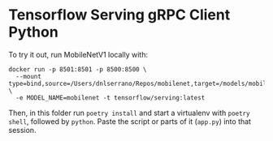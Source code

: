 # Tensorflow Serving gRPC Client Python

To try it out, run MobileNetV1 locally with:

```
docker run -p 8501:8501 -p 8500:8500 \
  --mount type=bind,source=/Users/dnlserrano/Repos/mobilenet,target=/models/mobilenet \
  -e MODEL_NAME=mobilenet -t tensorflow/serving:latest
```

Then, in this folder run `poetry install` and start a virtualenv with `poetry shell`, followed by `python`. Paste the script or parts of it (`app.py`) into that session.
